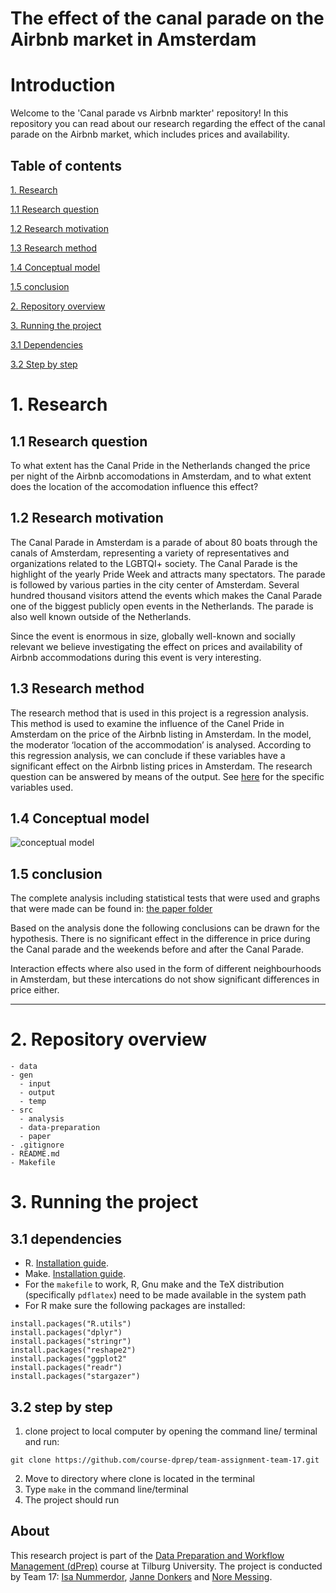 # The effect of the canal parade on the Airbnb market in Amsterdam

# Introduction
Welcome to the 'Canal parade vs Airbnb markter' repository! In this repository you can read about our research regarding the effect of the canal parade on the Airbnb market, which includes prices and availability. 

## Table of contents

[1. Research](https://github.com/course-dprep/team-assignment-team-17#research)

[1.1 Research question](https://github.com/course-dprep/team-assignment-team-17#research-question)

[1.2 Research motivation](https://github.com/course-dprep/team-assignment-team-17#research-motivation)

[1.3 Research method](https://github.com/course-dprep/team-assignment-team-17#research-method)

[1.4 Conceptual model](https://github.com/course-dprep/team-assignment-team-17#conceptual-model)

[1.5 conclusion](https://github.com/course-dprep/team-assignment-team-17#15-conclusion)

[2. Repository overview](https://github.com/course-dprep/team-assignment-team-17#repository-overview)

[3. Running the project](https://github.com/course-dprep/team-assignment-team-17#3-running-the-project)

[3.1 Dependencies](https://github.com/course-dprep/team-assignment-team-17#31-dependencies)

[3.2 Step by step](https://github.com/course-dprep/team-assignment-team-17#32-step-by-step)


# 1. Research
## 1.1 Research question
To what extent has the Canal Pride in the Netherlands changed the price per night of the Airbnb accomodations in Amsterdam, and to what extent does the location of the accomodation influence this effect?

## 1.2 Research motivation
The Canal Parade in Amsterdam is a parade of about 80 boats through the canals of Amsterdam, representing a variety of representatives and organizations related to the LGBTQI+ society. The Canal Parade is the highlight of the yearly Pride Week and attracts many spectators. The parade is followed by various parties in the city center of Amsterdam. Several hundred thousand visitors attend the events which makes the Canal Parade one of the biggest publicly open events in the Netherlands. The parade is also well known outside of the Netherlands. 

Since the event is enormous in size, globally well-known and socially relevant we believe investigating the effect on prices and availability of Airbnb accommodations during this event is very interesting.

## 1.3 Research method
The research method that is used in this project is a regression analysis. This method is used to examine the influence of the Canel Pride in Amsterdam on the price of the Airbnb listing in Amsterdam.  In the model, the moderator ‘location of the accommodation’ is analysed. According to this regression analysis, we can conclude if these variables have a significant effect on the Airbnb listing prices in Amsterdam. The research question can be answered by means of the output. See [here](https://github.com/course-dprep/team-assignment-team-17/blob/master/src/README.md) for the specific variables used.  

## 1.4 Conceptual model

![conceptual model](https://user-images.githubusercontent.com/112410933/194032510-b492862b-b152-476d-a71b-7ef28c7c783e.jpg)

## 1.5 conclusion
The complete analysis including statistical tests that were used and graphs that were made can be found in: [the paper folder](https://github.com/course-dprep/team-assignment-team-17/tree/master/src/paper)

Based on the analysis done the following conclusions can be drawn for the hypothesis. There is no significant effect in the difference in price during the Canal parade and the weekends before and after the Canal Parade. 

Interaction effects where also used in the form of different neighbourhoods in Amsterdam, but these intercations do not show significant differences in price either. 
__________________________________________________________________________________________
# 2. Repository overview
```
- data
- gen
  - input
  - output
  - temp
- src
  - analysis
  - data-preparation
  - paper
- .gitignore
- README.md
- Makefile
```

# 3. Running the project
## 3.1 dependencies
- R. [Installation guide](https://tilburgsciencehub.com/building-blocks/configure-your-computer/statistics-and-computation/r/).
- Make. [Installation guide](https://tilburgsciencehub.com/building-blocks/configure-your-computer/automation-and-workflows/make/).
- For the `makefile` to work, R, Gnu make and the TeX distribution (specifically `pdflatex`) need to be made available in the system path 
- For R make sure the following packages are installed:
```
install.packages("R.utils")
install.packages("dplyr")
install.packages("stringr")
install.packages("reshape2")
install.packages("ggplot2"
install.packages("readr")
install.packages("stargazer")
```

## 3.2 step by step
1) clone project to local computer by opening the command line/ terminal and run:
```
git clone https://github.com/course-dprep/team-assignment-team-17.git
```
2) Move to directory where clone is located in the terminal
3) Type `make` in the command line/terminal
4) The project should run

## About 

This research project is part of the [Data Preparation and Workflow Management (dPrep)](https://dprep.hannesdatta.com/) course at Tilburg University. The project is conducted by Team 17: [Isa Nummerdor](https://github.com/isanummerdor), [Janne Donkers](https://github.com/JanneDonkers) and [Nore Messing](https://github.com/Noremessing).


